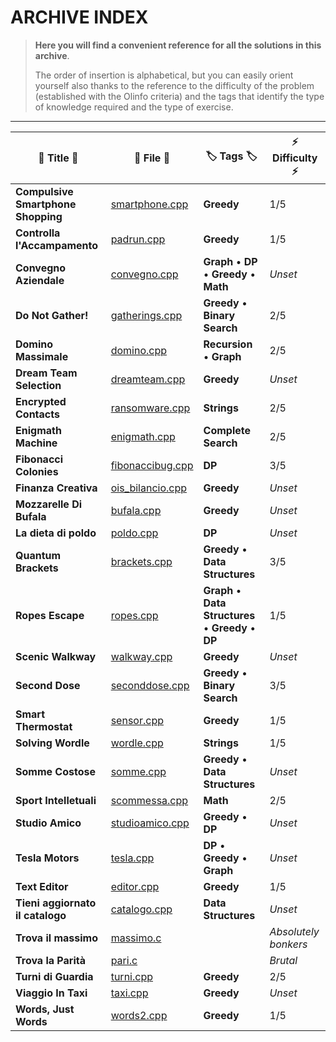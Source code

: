 # ARCHIVE INDEX

> **Here you will find a convenient reference for all the solutions in this archive**.
> 
> The order of insertion is alphabetical, but you can easily orient yourself also thanks to the reference to the difficulty of the problem (established with the Olinfo criteria) and the tags that identify the type of knowledge required and the type of exercise.
 
<hr>

| 📖 Title 📖                          | 📁 File 📁                                                         | 🏷️ Tags 🏷️                                              | ⚡ Difficulty ⚡ |
| ---------------------------------- | ---------------------------------------------------------------- | ----------------------------------------------------- | -------------- |
| **Compulsive Smartphone Shopping** | [smartphone.cpp](Compulsive_Smartphones_Shopping/smartphone.cpp) | **Greedy**                                            | 1/5            |
| **Controlla l'Accampamento**       | [padrun.cpp](Controllare_l_Accampamento/padrun.cpp)              | **Greedy**                                            | 1/5            |
| **Convegno Aziendale**             | [convegno.cpp](Convegno_Aziendale/convegno.cpp)                  | **Graph** • **DP** • **Greedy** • **Math**            | *Unset*        |
| **Do Not Gather!**                 | [gatherings.cpp](Do_Not_gather!/gatherings.cpp)                  | **Greedy** • **Binary Search**                        | 2/5            |
| **Domino Massimale**               | [domino.cpp](Domino_Massimale/domino.cpp)                        | **Recursion** • **Graph**                             | 2/5            |
| **Dream Team Selection**           | [dreamteam.cpp](Dream_Team_Selection/dreamteam.cpp)              | **Greedy**                                            | *Unset*        |
| **Encrypted Contacts**             | [ransomware.cpp](Encrypted_Contacts/ransomware.cpp)              | **Strings**                                           | 2/5            |
| **Enigmath Machine**               | [enigmath.cpp](Enigmath_Machine/enigmath.cpp)                    | **Complete Search**                                   | 2/5            |
| **Fibonacci Colonies**             | [fibonaccibug.cpp](Fibonacci_Colonies/fibonaccibug.cpp)          | **DP**                                                | 3/5            |
| **Finanza Creativa**               | [ois_bilancio.cpp](Finanza_Creativa/ois_bilancio.cpp)            | **Greedy**                                            | *Unset*        |
| **Mozzarelle Di Bufala**           | [bufala.cpp](Mozzarelle_Di_Bufala/bufale.cpp)                    | **Greedy**                                            | *Unset*        |
| **La dieta di poldo**              | [poldo.cpp](La_dieta_di_Poldo/poldo.cpp)                         | **DP**                                                | *Unset*        |
| **Quantum Brackets**               | [brackets.cpp](Quantum_Brackets/brackets.cpp)                    | **Greedy** • **Data Structures**                      | 3/5            |
| **Ropes Escape**                   | [ropes.cpp](Ropes_Excape/ropes.cpp)                              | **Graph** • **Data Structures** • **Greedy** • **DP** | 1/5            |
| **Scenic Walkway**                 | [walkway.cpp](Scenic_Walkway/walkway.cpp)                        | **Greedy**                                            | *Unset*        |
| **Second Dose**                    | [seconddose.cpp](Second_Dose/seconddose.cpp)                     | **Greedy** • **Binary Search**                        | 3/5            |
| **Smart Thermostat**               | [sensor.cpp](Smart_Thermostat/sensor.cpp)                        | **Greedy**                                            | 1/5            |
| **Solving Wordle**                 | [wordle.cpp](Solving_Wordle/wordle.cpp)                          | **Strings**                                           | 1/5            |
| **Somme Costose**                  | [somme.cpp](Somme_Costose/somme.cpp)                             | **Greedy** • **Data Structures**                      | *Unset*        |
| **Sport Intelletuali**             | [scommessa.cpp](Sport_intellettuali/scommessa.cpp)               | **Math**                                              | 2/5            |
| **Studio Amico**                   | [studioamico.cpp](Studio_amico/studioamico.cpp)                  | **Greedy** • **DP**                                   | *Unset*        |
| **Tesla Motors**                   | [tesla.cpp](Tesla_Motors/tesla.cpp)                              | **DP** • **Greedy** • **Graph**                       | *Unset*        |
| **Text Editor**                    | [editor.cpp](Text_Editor/editor.cpp)                             | **Greedy**                                            | 1/5            |
| **Tieni aggiornato il catalogo**   | [catalogo.cpp](Tieni_aggiornato_il_catalogo/catalogo.cpp)        | **Data Structures**                                   | *Unset*        |
| **Trova il massimo**               | [massimo.c](Trova_il_massimo/massimo.c)                          |                                                       | *Absolutely bonkers* |
| **Trova la Parità**                | [pari.c](Trova_la_parità/pari.c)                                 |                                                       | *Brutal*       |
| **Turni di Guardia**               | [turni.cpp](Turni_Di_Guardia/turni.cpp)                          | **Greedy**                                            | 2/5            |
| **Viaggio In Taxi**                | [taxi.cpp](Viaggio_In_Taxi/taxi.cpp)                             | **Greedy**                                            | *Unset*        |
| **Words, Just Words**              | [words2.cpp](Words_Just_Words/words2.cpp)                        | **Greedy**                                            | 1/5            |
